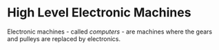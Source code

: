 
# High Level Electronic Machines

Electronic machines - called *computers* - are machines where the gears and pulleys are replaced by electronics.
